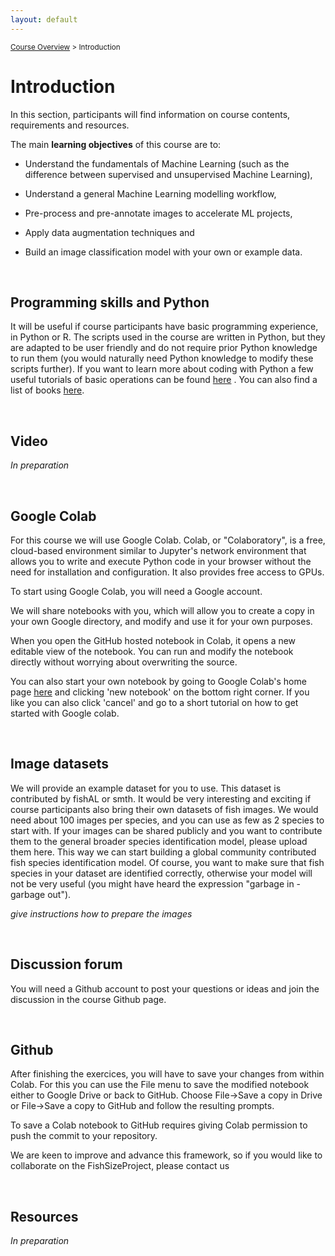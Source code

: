 ```yaml
---
layout: default
---
```


<sub>[Course Overview](index.md) \> Introduction</sub>

# Introduction

In this section, participants will find information on course contents, requirements and resources.

The main **learning objectives** of this course are to:

-   Understand the fundamentals of Machine Learning (such as the difference between supervised and unsupervised Machine Learning),

-   Understand a general Machine Learning modelling workflow,

-   Pre-process and pre-annotate images to accelerate ML projects,

-   Apply data augmentation techniques and

-   Build an image classification model with your own or example data.

<br/>

## Programming skills and Python

It will be useful if course participants have basic programming experience, in Python or R. The scripts used in the course are written in Python, but they are adapted to be user friendly and do not require prior Python knowledge to run them (you would naturally need Python knowledge to modify these scripts further). If you want to learn more about coding with Python a few useful tutorials of basic operations can be found [here](https://www.learnpython.org/) . You can also find a list of books [here](https://wiki.python.org/moin/IntroductoryBooks).

<br/>

## Video

*In preparation*


<br/>

## Google Colab

For this course we will use Google Colab. Colab, or "Colaboratory", is a free, cloud-based environment similar to Jupyter's network environment that allows you to write and execute Python code in your browser without the need for installation and configuration. It also provides free access to GPUs.

To start using Google Colab, you will need a Google account. 

We will share notebooks with you, which will allow you to create a copy in your own Google directory, and modify and use it for your own purposes.

When you open the GitHub hosted notebook in Colab, it opens a new editable view of the notebook. You can run and modify the notebook directly without worrying about overwriting the source.

You can also start your own notebook by going to Google Colab's home page [here](https://colab.research.google.com/) and clicking 'new notebook' on the bottom right corner. If you like you can also click 'cancel' and go to a short tutorial on how to get started with Google colab.

<br/>

## Image datasets

We will provide an example dataset for you to use. This dataset is contributed by fishAL or smth. 
It would be very interesting and exciting if course participants also bring their own datasets of fish images. We would need about 100 images per species, and you can use as few as 2 species to start with. If your images can be shared publicly and you want to contribute them to the general broader species identification model, please upload them here. This way we can start building a global community contributed fish species identification model. Of course, you want to make sure that fish species in your dataset are identified correctly, otherwise your model will not be very useful (you might have heard the expression "garbage in - garbage out").

*give instructions how to prepare the images*

<br/>


## Discussion forum 

You will need a Github account to post your questions or ideas and join the discussion in the course Github page.

<br/>


## Github 

After finishing the exercices, you will have to save your changes from within Colab. For this you can use the File menu to save the modified notebook either to Google Drive or back to GitHub. Choose File→Save a copy in Drive or File→Save a copy to GitHub and follow the resulting prompts.

To save a Colab notebook to GitHub requires giving Colab permission to push the commit to your repository.

We are keen to improve and advance this framework, so if you would like to collaborate on the FishSizeProject, please contact us

<br/>

## Resources

*In preparation*
